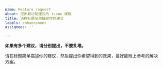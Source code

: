 ```yaml
---
name: Feature request
about: 提出新功能建议的 issue 模板
title: 请在标题简单描述你的建议
labels: enhancement
assignees: ''

---
```


**如果有多个建议，请分别提出，不要扎堆。**

请在标题简单描述你的建议，然后提出你希望得到的效果，最好能附上参考的解决方案。
